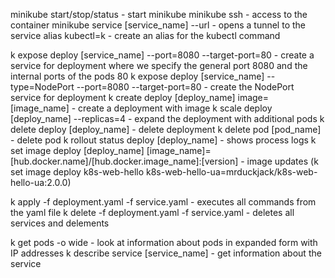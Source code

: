minikube start/stop/status - start minikube
minikube ssh - access to the container
minikube service [service_name] --url - opens a tunnel to the service
alias kubectl=k - create an alias for the kubectl command

k expose deploy [service_name] --port=8080 --target-port=80 - create a service for deployment where we specify the general port 8080 and the internal ports of the pods 80
k expose deploy [service_name] --type=NodePort --port=8080 --target-port=80 - create the NodePort service for deployment
k create deploy [deploy_name] image=[image_name] - create a deployment with image
k scale deploy [deploy_name] --replicas=4 - expand the deployment with additional pods
k delete deploy [deploy_name] - delete deployment
k delete pod [pod_name] - delete pod
k rollout status deploy [deploy_name] - shows process logs
k set image deploy [deploy_name] [image_name]=[hub.docker.name]/[hub.docker.image_name]:[version] - image updates
(k set image deploy k8s-web-hello k8s-web-hello-ua=mrduckjack/k8s-web-hello-ua:2.0.0)

k apply -f deployment.yaml -f service.yaml - executes all commands from the yaml file
k delete -f deployment.yaml -f service.yaml - deletes all services and delements

k get pods -o wide - look at information about pods in expanded form with IP addresses
k describe service [service_name] - get information about the service